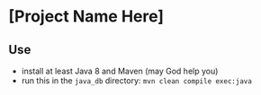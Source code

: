 # [Project Name Here]

## Use

- install at least Java 8 and Maven (may God help you)
- run this in the `java_db` directory: `mvn clean compile exec:java`

